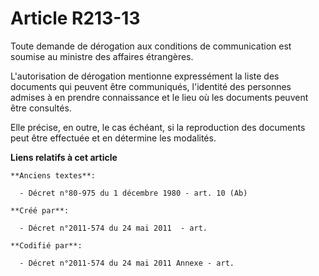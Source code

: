 # Article R213-13

Toute demande de dérogation aux conditions de communication est soumise au ministre des affaires étrangères.

L'autorisation de dérogation mentionne expressément la liste des documents qui peuvent être communiqués, l'identité des
personnes admises à en prendre connaissance et le lieu où les documents peuvent être consultés.

Elle précise, en outre, le cas échéant, si la reproduction des documents peut être effectuée et en détermine les modalités.

**Liens relatifs à cet article**

	**Anciens textes**:

	  - Décret n°80-975 du 1 décembre 1980 - art. 10 (Ab)

	**Créé par**:

	  - Décret n°2011-574 du 24 mai 2011  - art.

	**Codifié par**:

	  - Décret n°2011-574 du 24 mai 2011 Annexe - art.
